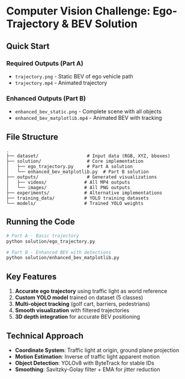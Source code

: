 # Computer Vision Challenge: Ego-Trajectory & BEV Solution

## Quick Start

### Required Outputs (Part A)
- `trajectory.png` - Static BEV of ego vehicle path
- `trajectory.mp4` - Animated trajectory

### Enhanced Outputs (Part B)
- `enhanced_bev_static.png` - Complete scene with all objects
- `enhanced_bev_matplotlib.mp4` - Animated BEV with tracking

## File Structure

```
.
├── dataset/                  # Input data (RGB, XYZ, bboxes)
├── solution/                 # Core implementation
│   ├── ego_trajectory.py     # Part A solution
│   └── enhanced_bev_matplotlib.py  # Part B solution
├── outputs/                  # Generated visualizations
│   ├── videos/              # All MP4 outputs
│   └── images/              # All PNG outputs
├── experiments/             # Alternative implementations
├── training_data/           # YOLO training datasets
└── models/                  # Trained YOLO weights

```

## Running the Code

```bash
# Part A - Basic trajectory
python solution/ego_trajectory.py

# Part B - Enhanced BEV with detections
python solution/enhanced_bev_matplotlib.py
```

## Key Features

1. **Accurate ego trajectory** using traffic light as world reference
2. **Custom YOLO model** trained on dataset (5 classes)
3. **Multi-object tracking** (golf cart, barriers, pedestrians)
4. **Smooth visualization** with filtered trajectories
5. **3D depth integration** for accurate BEV positioning

## Technical Approach

- **Coordinate System**: Traffic light at origin, ground plane projection
- **Motion Estimation**: Inverse of traffic light apparent motion
- **Object Detection**: YOLOv8 with ByteTrack for stable IDs
- **Smoothing**: Savitzky-Golay filter + EMA for jitter reduction